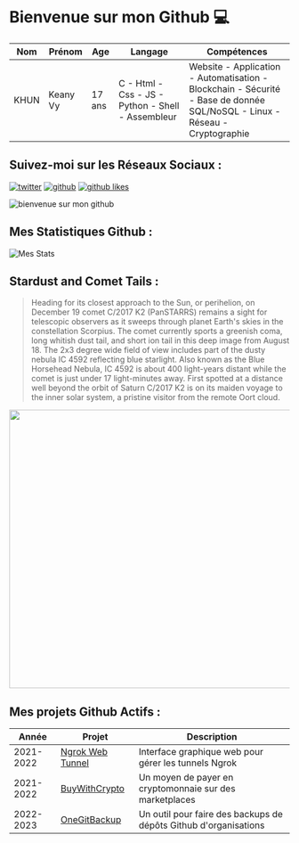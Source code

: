 # Bienvenue sur mon Github 💻
| Nom | Prénom | Age | Langage | Compétences |
|---  |---     |---  |---      |---
| KHUN | Keany Vy | 17 ans | C - Html - Css - JS - Python - Shell - Assembleur | Website - Application - Automatisation - Blockchain - Sécurité - Base de donnée SQL/NoSQL - Linux - Réseau - Cryptographie |

## Suivez-moi sur les Réseaux Sociaux :
[![twitter](https://img.shields.io/twitter/follow/thisiskeanyvy?style=social)](https://twitter.com/thisiskeanyvy)
[![github](https://img.shields.io/github/followers/thisiskeanyvy?style=social)](https://github.com/thisiskeanyvy?tab=followers)
[![github likes](https://img.shields.io/github/stars/thisiskeanyvy?style=social)](https://github.com/thisiskeanyvy)

![bienvenue sur mon github](https://thisiskeanyvy-hosting.pages.dev/banner.gif)

## Mes Statistiques Github :
![Mes Stats](https://github-readme-stats.vercel.app/api?username=thisiskeanyvy&show_icons=true&theme=radical)

## Stardust and Comet Tails :

> Heading for its closest approach to the Sun, or perihelion, on December 19 comet C/2017 K2 (PanSTARRS) remains a sight for telescopic observers as it sweeps through planet Earth's skies in the constellation Scorpius. The comet currently sports a greenish coma, long whitish dust tail, and short ion tail in this deep image from August 18. The 2x3 degree wide field of view includes part of the dusty nebula IC 4592 reflecting blue starlight. Also known as the Blue Horsehead Nebula, IC 4592 is about 400 light-years distant while the comet is just under 17 light-minutes away. First spotted at a distance well beyond the orbit of Saturn C/2017 K2 is on its maiden voyage to the inner solar system, a pristine visitor from the remote Oort cloud.

<img src='https://apod.nasa.gov/apod/image/2208/C2017K2_220818_1050.jpg' width="800" height="500"/>

## Mes projets Github Actifs :
| Année | Projet | Description |
|---   |---     |---          |
| 2021-2022 | [Ngrok Web Tunnel](https://github.com/thisiskeanyvy/ngrok-web-manager) | Interface graphique web pour gérer les tunnels Ngrok |
| 2021-2022 | [BuyWithCrypto](https://github.com/BuyWithCrypto) | Un moyen de payer en cryptomonnaie sur des marketplaces |
| 2022-2023 | [OneGitBackup](https://github.com/BuyWithCrypto/OneGitBackup) | Un outil pour faire des backups de dépôts Github d'organisations |